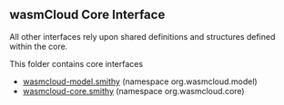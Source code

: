 ## wasmCloud Core Interface
All other interfaces rely upon shared definitions and structures defined within the core.

This folder contains core interfaces
- [wasmcloud-model.smithy](./wasmcloud-model.smithy) (namespace org.wasmcloud.model)
- [wasmcloud-core.smithy](./wasmcloud-core.smithy) (namespace org.wasmcloud.core)
